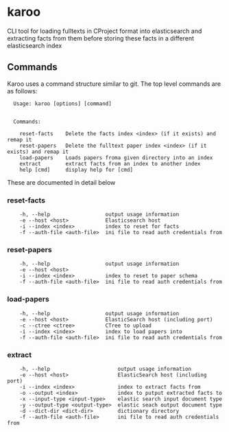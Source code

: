 # karoo
CLI tool for loading fulltexts in CProject format into elasticsearch and extracting facts from them before storing these facts in a different elasticsearch index

## Commands
Karoo uses a command structure similar to git. The top level commands are as follows:
```
  Usage: karoo [options] [command]


  Commands:

    reset-facts    Delete the facts index <index> (if it exists) and remap it
    reset-papers   Delete the fulltext paper index <index> (if it exists) and remap it
    load-papers    Loads papers froma given directory into an index
    extract        extract facts from an index to another index
    help [cmd]     display help for [cmd]

```

These are documented in detail below
### reset-facts
```
    -h, --help                  output usage information
    -e --host <host>            Elasticsearch host
    -i --index <index>          index to reset for facts
    -f --auth-file <auth-file>  ini file to read auth credentials from
```

### reset-papers
```
    -h, --help                  output usage information
    -e --host <host>            
    -i --index <index>          index to reset to paper schema
    -f --auth-file <auth-file>  ini file to read auth credentials from
```

### load-papers
```
    -h, --help                  output usage information
    -e --host <host>            ElasticSearch host (including port)
    -c --ctree <ctree>          CTree to upload
    -i --index <index>          index to load papers into
    -f --auth-file <auth-file>  ini file to read auth credentials from
```

### extract
```
    -h, --help                      output usage information
    -e --host <host>                ElasticSearch host (including port)
    -i --index <index>              index to extract facts from
    -o --output <index>             index to putput extracted facts to
    -x --input-type <input-type>    elastic search input document type
    -y --output-type <output-type>  elastic seach output document type
    -d --dict-dir <dict-dir>        dictionary directory
    -f --auth-file <auth-file>      ini file to read auth credentials from
```
